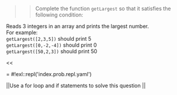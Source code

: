 >>Complete the function <code>getLargest</code> so that it satisfies the following condition:
<p>Reads 3 integers in an array and prints the largest number.<br/>
For example:<br/>
<code>getLargest([2,3,5])</code> should print 5<br/>
<code>getLargest([0,-2,-4])</code> should print 0<br/>
<code>getLargest([50,2,3])</code> should print 50</p><<

= #!exl::repl('index.prob.repl.yaml')

||Use a for loop and if statements to solve this question ||
